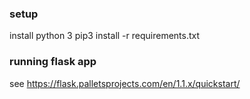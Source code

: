 ### setup
install python 3
pip3 install -r requirements.txt


### running flask app
see https://flask.palletsprojects.com/en/1.1.x/quickstart/

